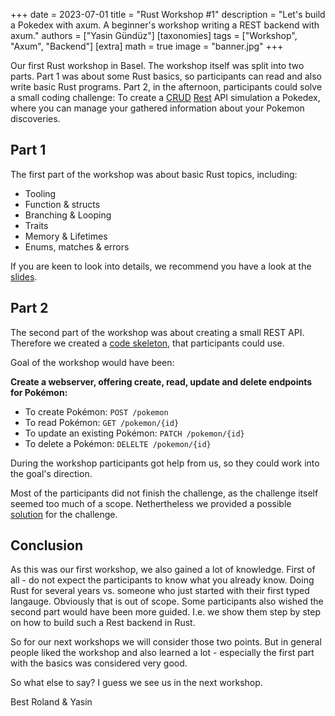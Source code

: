 +++
date = 2023-07-01
title = "Rust Workshop #1"
description = "Let's build a Pokedex with axum. A beginner's workshop writing a REST backend with axum."
authors = ["Yasin Gündüz"]
[taxonomies]
tags = ["Workshop", "Axum", "Backend"]
[extra]
math = true
image = "banner.jpg"
+++

Our first Rust workshop in Basel. The workshop itself was split into two parts. 
Part 1 was about some Rust basics, so participants can read and also write basic Rust programs.
Part 2, in the afternoon, participants could solve a small coding challenge: To create a [CRUD](https://en.wikipedia.org/wiki/Create,_read,_update_and_delete) [Rest](https://en.wikipedia.org/wiki/REST) API simulation a Pokedex, where you can manage your gathered information about your Pokemon discoveries.

## Part 1

The first part of the workshop was about basic Rust topics, including:
- Tooling
- Function & structs
- Branching & Looping
- Traits
- Memory & Lifetimes
- Enums, matches & errors

If you are keen to look into details, we recommend you have a look at the [slides](https://github.com/rust-basel/rust-meetup-8/blob/main/slides.md).

## Part 2 

The second part of the workshop was about creating a small REST API.
Therefore we created a [code skeleton](https://github.com/rust-basel/axum-pokedex-starter), that participants could use.

Goal of the workshop would have been:

 **Create a webserver, offering create, read, update and delete endpoints for Pokémon:**
   - To create Pokémon: `POST /pokemon`
   - To read Pokémon: `GET /pokemon/{id}`
   - To update an existing Pokémon: `PATCH /pokemon/{id}`
   - To delete a Pokémon: `DELELTE /pokemon/{id}`

During the workshop participants got help from us, so they could work into the goal's direction. 

Most of the participants did not finish the challenge, as the challenge itself seemed too much of a scope. Nethertheless we provided a possible [solution](https://github.com/rust-basel/axum-pokedex) for the challenge.

## Conclusion

As this was our first workshop, we also gained a lot of knowledge. First of all - do not expect the participants to know what you already know. Doing Rust for several years vs. someone who just started with their first typed langauge. Obviously that is out of scope.
Some participants also wished the second part would have been more guided. I.e. we show them step by step on how to build such a Rest backend in Rust.

So for our next workshops we will consider those two points.
But in general people liked the workshop and also learned a lot - especially the first part with the basics was considered very good.

So what else to say? I guess we see us in the next workshop.

Best
Roland & Yasin
